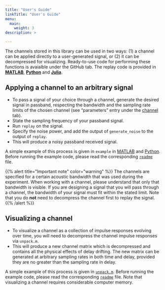 ```yaml
---
title: "User's Guide"
linkTitle: "User's Guide"
menu:
  main:
    weight: 3
description: >

---
```


The channels stored in this library can be used in two ways: (1) a channel can be applied directly to a user-generated signal, or (2) it can be decompressed for visualizing. Ready-to-use code for performing these functions is avaialble under the GitHub tab. The replay code is provided in [**MATLAB**](https://github.com/uwa-channels/replay), [**Python**](https://github.com/uwa-channels/replay_python) and [**Julia**](https://github.com/org-arl/UnderwaterAcoustics.jl).

## Applying a channel to an arbitrary signal 

* To pass a signal of your choice through a channel, generate the desired signal in passband, respecting the bandwidth and the sampling rate limits of the chosen channel (see “parameters” entry under the [channel](/channels) tab).
* State the sampling frequency of your passband signal.
* Run `replay` on the signal. 
* Specify the noise power, and add the output of `generate_noise` to the output of `replay`. 
* This will produce a noisy passband received signal.

A simple example of this process is given in `example` in [MATLAB](https://github.com/uwa-channels/replay/blob/main/example.m) and [Python](https://github.com/uwa-channels/replay_python/blob/main/example.py). Before running the example code, please read the corresponding [`readme`](https://github.com/uwa-channels/replay) file.

{{% alert title="Important note" color="warning" %}}
The channels are specified for a certain acoustic bandwidth that was used during the experiment. When working with a channel, please understand that only that bandwidth is visible. If you are designing a signal that you will pass through a channel, the bandwidth of your signal must fit within the stated limit.  Note that you do **not** need to decompress the channel first to replay the signal.
{{% /alert %}}

## Visualizing a channel

* To visualize a channel as a collection of impulse responses evolving over time, you will need to decompress the channel impulse responses via `unpack.m`.
* This will produce a new channel matrix which is decompressed and contains all the physical effects of delay drifting. The new matrix can be generated at arbitrary sampling rates in both time and delay, provided they are no greater than the sampling rate in delay.

A simple example of this process is given in [`unpack.m`](https://github.com/uwa-channels/unpack/blob/main/unpack.m). Before running the example code, please read the corresponding [`readme`](https://github.com/uwa-channels/unpack) file. Note that visualizing a channel requires considerable computer memory.

